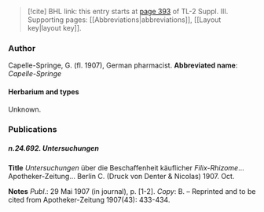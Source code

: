 > [!cite] BHL link: this entry starts at [page 393](https://www.biodiversitylibrary.org/page/33266700) of TL-2 Suppl. III.
> Supporting pages: [[Abbreviations|abbreviations]], [[Layout key|layout key]].

### Author

Capelle-Springe, G. (fl. 1907), German pharmacist. 
**Abbreviated name**: *Capelle-Springe*

#### Herbarium and types

Unknown.

### Publications

##### n.24.692. Untersuchungen

**Title**
*Untersuchungen* über die Beschaffenheit käuflicher *Filix-Rhizome*... Apotheker-Zeitung... Berlin C. (Druck von Denter & Nicolas) 1907. Oct.

**Notes**
*Publ*.: 29 Mai 1907 (in journal), p. \[1-2\]. *Copy*: B. – Reprinted and to be cited from Apotheker-Zeitung 1907(43): 433-434.

